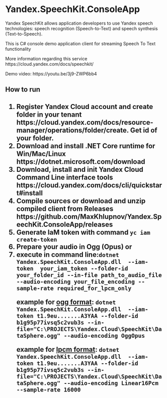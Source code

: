 # Yandex.SpeechKit.ConsoleApp
<p>Yandex SpeechKit allows application developers to use Yandex speech technologies: speech recognition (Speech-to-Text) and speech synthesis (Text-to-Speech).</p>
<p>This is C# console demo application client for  streaming Speech To Text functionality</p>
<p>More information regarding  this service https://cloud.yandex.com/docs/speechkit/</p>
<p>Demo video: https://youtu.be/3j9-ZWP6bb4</p>
<h2> How to run <h2>
<ol>  
  <li>Register Yandex Cloud account and create folder in your tenant https://cloud.yandex.com/docs/resource-manager/operations/folder/create. Get id of your folder.</li>
  <li>Download and install .NET Core runtime for Win/Mac/Linux https://dotnet.microsoft.com/download</li>
  <li>Download, install and init Yandex Cloud Command Line interface tools https://cloud.yandex.com/docs/cli/quickstart#install</li>
  <li>Compile sources or download and unzip compiled client from Releases https://github.com/MaxKhlupnov/Yandex.SpeechKit.ConsoleApp/releases</li>
  <li>Generate IaM token with command <code>yc iam create-token</code></li>
  <li>Prepare your audio in Ogg (Opus) or </li>
  <li>execute in command line:<code>dotnet Yandex.SpeechKit.ConsoleApp.dll  --iam-token  your_iam_token --folder-id your_folder_id --in-file path_to_audio_file --audio-encoding your_file_encoding --sample-rate required_for_lpcm_only</code>
    <p>example for <a href='https://cloud.yandex.com/docs/speechkit/stt/formats#OggOpus'>ogg format</a>: <code>dotnet Yandex.SpeechKit.ConsoleApp.dll  --iam-token t1.9eu.......A3YAA --folder-id  b1g95p77ivsq5c2vub3s --in-file="C:\PROJECTS\Yandex.Cloud\SpeechKit\DataSphere.ogg" --audio-encoding OggOpus</code></p>
    <p>example for <a href='https://cloud.yandex.com/docs/speechkit/stt/formats#lpcm'>lpcm format</a>: <code>dotnet Yandex.SpeechKit.ConsoleApp.dll  --iam-token t1.9eu.......A3YAA --folder-id  b1g95p77ivsq5c2vub3s --in-file="C:\PROJECTS\Yandex.Cloud\SpeechKit\DataSphere.ogg" --audio-encoding Linear16Pcm  --sample-rate 16000</code></p> </li>
</ol>
  
